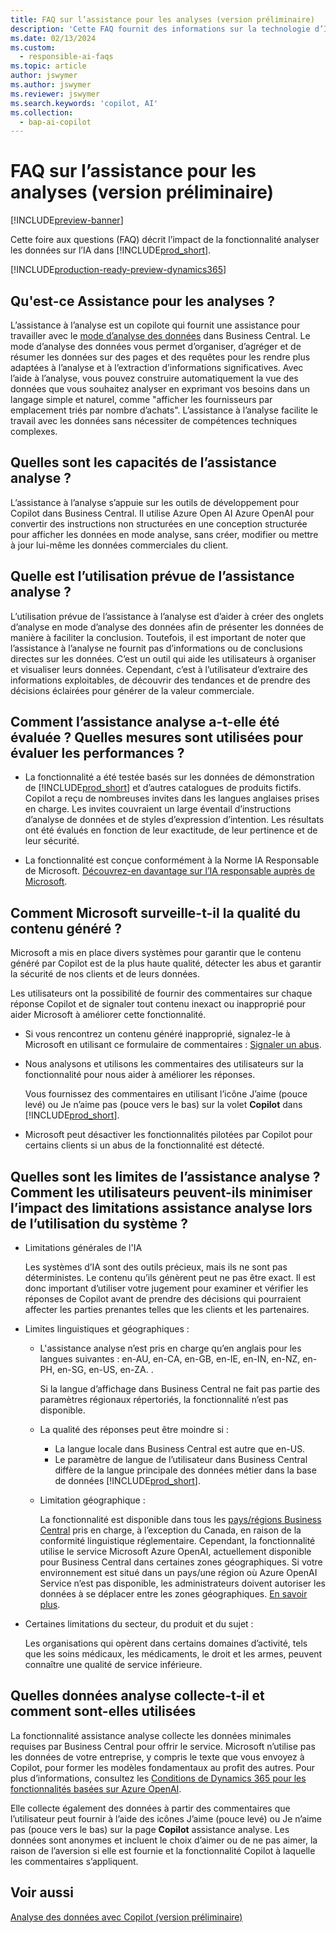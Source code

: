 ```yaml
---
title: FAQ sur l’assistance pour les analyses (version préliminaire)
description: 'Cette FAQ fournit des informations sur la technologie d’IA utilisée pour analyser les données des pages dans Business Central. Elle comprend également des éléments à prendre en compte et des détails clés sur la façon dont l’IA est utilisée, comment elle a été testée et évaluée, et toutes les limitations spécifiques.'
ms.date: 02/13/2024
ms.custom:
  - responsible-ai-faqs
ms.topic: article
author: jswymer
ms.author: jswymer
ms.reviewer: jswymer
ms.search.keywords: 'copilot, AI'
ms.collection:
  - bap-ai-copilot
---
```


# FAQ sur l’assistance pour les analyses (version préliminaire)

[!INCLUDE[preview-banner](includes/preview-banner.md)]

Cette foire aux questions (FAQ) décrit l’impact de la fonctionnalité analyser les données sur l’IA dans [!INCLUDE[prod_short](includes/prod_short.md)].

[!INCLUDE[production-ready-preview-dynamics365](includes/production-ready-preview-dynamics365.md)]

## Qu'est-ce Assistance pour les analyses ?

L’assistance à l’analyse est un copilote qui fournit une assistance pour travailler avec le [mode d’analyse des données](analysis-mode.md) dans Business Central. Le mode d’analyse des données vous permet d’organiser, d’agréger et de résumer les données sur des pages et des requêtes pour les rendre plus adaptées à l’analyse et à l’extraction d’informations significatives. Avec l’aide à l’analyse, vous pouvez construire automatiquement la vue des données que vous souhaitez analyser en exprimant vos besoins dans un langage simple et naturel, comme "afficher les fournisseurs par emplacement triés par nombre d’achats". L’assistance à l’analyse facilite le travail avec les données sans nécessiter de compétences techniques complexes.

## Quelles sont les capacités de l’assistance analyse ?

L’assistance à l’analyse s’appuie sur les outils de développement pour Copilot dans Business Central. Il utilise Azure Open AI Azure OpenAI pour convertir des instructions non structurées en une conception structurée pour afficher les données en mode analyse, sans créer, modifier ou mettre à jour lui-même les données commerciales du client.

## Quelle est l’utilisation prévue de l’assistance analyse ?

L’utilisation prévue de l’assistance à l’analyse est d’aider à créer des onglets d’analyse en mode d’analyse des données afin de présenter les données de manière à faciliter la conclusion. Toutefois, il est important de noter que l’assistance à l’analyse ne fournit pas d’informations ou de conclusions directes sur les données. C’est un outil qui aide les utilisateurs à organiser et visualiser leurs données. Cependant, c’est à l’utilisateur d’extraire des informations exploitables, de découvrir des tendances et de prendre des décisions éclairées pour générer de la valeur commerciale.

## Comment l’assistance analyse a-t-elle été évaluée ? Quelles mesures sont utilisées pour évaluer les performances ?

- La fonctionnalité a été testée basés sur les données de démonstration de [!INCLUDE[prod_short](includes/prod_short.md)] et d’autres catalogues de produits fictifs. Copilot a reçu de nombreuses invites dans les langues anglaises prises en charge. Les invites couvraient un large éventail d’instructions d’analyse de données et de styles d’expression d’intention. Les résultats ont été évalués en fonction de leur exactitude, de leur pertinence et de leur sécurité.

- La fonctionnalité est conçue conformément à la Norme IA Responsable de Microsoft. [Découvrez-en davantage sur l’IA responsable auprès de Microsoft](https://aka.ms/RAI).

## Comment Microsoft surveille-t-il la qualité du contenu généré ?

Microsoft a mis en place divers systèmes pour garantir que le contenu généré par Copilot est de la plus haute qualité, détecter les abus et garantir la sécurité de nos clients et de leurs données.

Les utilisateurs ont la possibilité de fournir des commentaires sur chaque réponse Copilot et de signaler tout contenu inexact ou inapproprié pour aider Microsoft à améliorer cette fonctionnalité.

- Si vous rencontrez un contenu généré inapproprié, signalez-le à Microsoft en utilisant ce formulaire de commentaires : [Signaler un abus](https://go.microsoft.com/fwlink/?linkid=2249810).

- Nous analysons et utilisons les commentaires des utilisateurs sur la fonctionnalité pour nous aider à améliorer les réponses.

  Vous fournissez des commentaires en utilisant l’icône J’aime (pouce levé) ou Je n’aime pas (pouce vers le bas) sur la volet **Copilot** dans [!INCLUDE[prod_short](includes/prod_short.md)].

- Microsoft peut désactiver les fonctionnalités pilotées par Copilot pour certains clients si un abus de la fonctionnalité est détecté.

## Quelles sont les limites de l’assistance analyse ? Comment les utilisateurs peuvent-ils minimiser l’impact des limitations assistance analyse lors de l’utilisation du système ?

- Limitations générales de l'IA

  Les systèmes d’IA sont des outils précieux, mais ils ne sont pas déterministes. Le contenu qu’ils génèrent peut ne pas être exact. Il est donc important d’utiliser votre jugement pour examiner et vérifier les réponses de Copilot avant de prendre des décisions qui pourraient affecter les parties prenantes telles que les clients et les partenaires.

- Limites linguistiques et géographiques :

  - L'assistance analyse n’est pris en charge qu’en anglais pour les langues suivantes : en-AU, en-CA, en-GB, en-IE, en-IN, en-NZ, en-PH, en-SG, en-US, en-ZA. .

    Si la langue d’affichage dans Business Central ne fait pas partie des paramètres régionaux répertoriés, la fonctionnalité n’est pas disponible.

  - La qualité des réponses peut être moindre si :
    - La langue locale dans Business Central est autre que en-US.
    - Le paramètre de langue de l’utilisateur dans Business Central diffère de la langue principale des données métier dans la base de données [!INCLUDE[prod_short](includes/prod_short.md)].
  
  - Limitation géographique :
  
    La fonctionnalité est disponible dans tous les [pays/régions Business Central](/dynamics365/business-central/dev-itpro/compliance/apptest-countries-and-translations) pris en charge, à l’exception du Canada, en raison de la conformité linguistique réglementaire. Cependant, la fonctionnalité utilise le service Microsoft Azure OpenAI, actuellement disponible pour Business Central dans certaines zones géographiques. Si votre environnement est situé dans un pays/une région où Azure OpenAI Service n’est pas disponible, les administrateurs doivent autoriser les données à se déplacer entre les zones géographiques. [En savoir plus](/dynamics365/business-central/ai-copilot-data-movement).

- Certaines limitations du secteur, du produit et du sujet :

  Les organisations qui opèrent dans certains domaines d’activité, tels que les soins médicaux, les médicaments, le droit et les armes, peuvent connaître une qualité de service inférieure.

## Quelles données analyse collecte-t-il et comment sont-elles utilisées

La fonctionnalité assistance analyse collecte les données minimales requises par Business Central pour offrir le service. Microsoft n’utilise pas les données de votre entreprise, y compris le texte que vous envoyez à Copilot, pour former les modèles fondamentaux au profit des autres. Pour plus d’informations, consultez les [Conditions de Dynamics 365 pour les fonctionnalités basées sur Azure OpenAI](https://go.microsoft.com/fwlink/?linkid=2236010).

Elle collecte également des données à partir des commentaires que l’utilisateur peut fournir à l’aide des icônes J’aime (pouce levé) ou Je n’aime pas (pouce vers le bas) sur la page **Copilot** assistance analyse. Les données sont anonymes et incluent le choix d’aimer ou de ne pas aimer, la raison de l’aversion si elle est fournie et la fonctionnalité Copilot à laquelle les commentaires s’appliquent.

## Voir aussi

[Analyse des données avec Copilot (version préliminaire)](analysis-assist.md)
